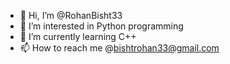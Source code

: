 - 👋 Hi, I’m @RohanBisht33
- 👀 I’m interested in Python programming
- 🌱 I’m currently learning C++
- 📫 How to reach me @bishtrohan33@gmail.com

<!---
RohanBisht33/RohanBisht33 is a ✨ special ✨ repository because its `README.md` (this file) appears on your GitHub profile.
You can click the Preview link to take a look at your changes.
--->
